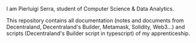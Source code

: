 I am Pierluigi Serra, student of Computer Science & Data Analytics.

This repository contains all documentation (notes and documents from Decentraland, Decentraland's Builder, Metamask, Solidity, Web3...) and scripts (Decentraland's Builder script 
in typescript) of my apprenticeship.
